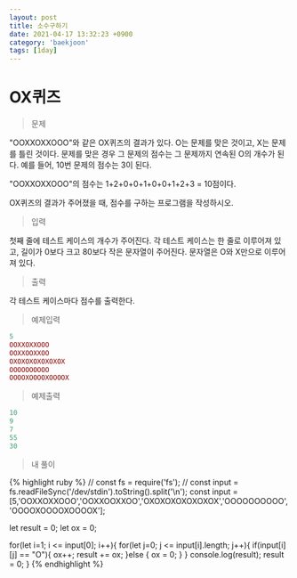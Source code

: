 ```yaml
---
layout: post
title: 소수구하기
date: 2021-04-17 13:32:23 +0900
category: 'baekjoon'
tags: [1day]
---
```

# OX퀴즈
>문제

"OOXXOXXOOO"와 같은 OX퀴즈의 결과가 있다. O는 문제를 맞은 것이고, X는 문제를 틀린 것이다. 문제를 맞은 경우 그 문제의 점수는 그 문제까지 연속된 O의 개수가 된다. 예를 들어, 10번 문제의 점수는 3이 된다.

"OOXXOXXOOO"의 점수는 1+2+0+0+1+0+0+1+2+3 = 10점이다.

OX퀴즈의 결과가 주어졌을 때, 점수를 구하는 프로그램을 작성하시오.
>입력

첫째 줄에 테스트 케이스의 개수가 주어진다. 각 테스트 케이스는 한 줄로 이루어져 있고, 길이가 0보다 크고 80보다 작은 문자열이 주어진다. 문자열은 O와 X만으로 이루어져 있다.

>출력

각 테스트 케이스마다 점수를 출력한다.

>예제입력
```ruby
5
OOXXOXXOOO
OOXXOOXXOO
OXOXOXOXOXOXOX
OOOOOOOOOO
OOOOXOOOOXOOOOX
```
>예제출력
```ruby
10
9
7
55
30
```

>내 풀이

{% highlight ruby %}
// const fs = require('fs');
// const input = fs.readFileSync('/dev/stdin').toString().split('\n');
const input = [5,'OOXXOXXOOO','OOXXOOXXOO','OXOXOXOXOXOXOX','OOOOOOOOOO','OOOOXOOOOXOOOOX'];

  let result = 0;
  let ox = 0;

  for(let i=1; i <= input[0]; i++){
    for(let j=0; j <= input[i].length; j++){
      if(input[i][j] == "O"){
          ox++;
          result += ox;
      }else {
          ox = 0;
      }
    }
    console.log(result);
    result = 0;
  }
{% endhighlight %}
